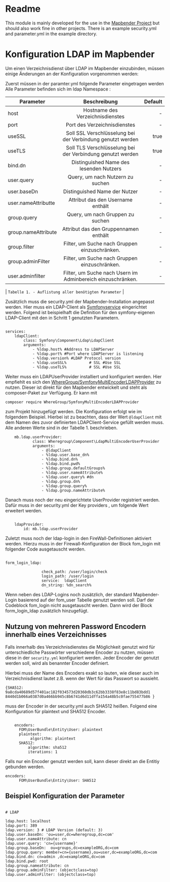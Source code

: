 # Readme

This module is mainly developed for the use in the [Mapbender Project](https://github.com/mapbender/mapbender-starter) but should also work fine in other projects.
There is an example security.yml and parameter.yml in the example directory.





# Konfiguration LDAP im Mapbender

Um einen Verzeichnisdienst über LDAP im Mapbender einzubinden, müssen einige Änderungen an der Konfiguration vorgenommen werden:


Zuerst  müssen in der paramter.yml folgende Parameter eingetragen werden
Alle Parameter befinden sich im ldap Namespace :

| Parameter        | Beschreibung           | Default  |
| ------------- |:-------------:| -----:|
| host      | Hostname des Verzeichnisdienstes | - |
| port    | Port des Verzeichnisdienstes     |   - |
| useSSL    | Soll SSL Verschlüsselung bei der Verbindung genutzt werden      |   true |
| useTLS    | Soll TLS Verschlüsselung bei der Verbindung genutzt werden      |   true |
| bind.dn | Distinguished Name des lesenden Nutzers      |    - |
| user.query |  Query, um nach Nutzern zu suchen |         - |
| user.baseDn | Distinguished Name der Nutzer    |    - |
| user.nameAttributte | Attribut das den Username enthält     |    - |
| group.query |   Query, um nach Gruppen zu suchen      |  -  |
| group.nameAttribute | Attribut das den Gruppennamen enthält     |    - |
| group.filter | Filter, um Suche nach Gruppen einzuschränken.   |    - |
| group.adminFilter | Filter, um Suche nach Gruppen einzuschränken.   |    - |
| user.adminfilter | Filter, um Suche nach Usern im Adminbereich einzuschränken.   |    - |

| `Tabelle 1. - Auflistung aller benötigten Parameter` |



Zusätzlich muss die security.yml der Mapbender-Installation angepasst werden. Hier muss ein LDAP-Client als [Symfonyservice](https://symfony.com/doc/2.8/service_container.html) eingerichtet werden. Folgend ist beispielhaft die Definition für den symfony-eigenen LDAP-Client mit den in Schritt 1 genutzten Parametern. 


``` 

services:
    ldapClient:
        class: Symfony\Component\Ldap\LdapClient
        arguments:
            - %ldap.host% #Address to LDAPServer
            - %ldap.port% #Port where LDAPServer is listening
            - %ldap.version% #LDAP Protocol version
            - %ldap.useSSL%          # SSL #Use SSL
            - %ldap.useTLS%          # SSL #Use SSL

``` 

Weiter muss ein LDAPUserProvider installiert und konfiguriert werden. Hier empfiehlt es sich den [WhereGroup/SymfonyMultiEncoderLDAPProvider](https://github.com/WhereGroup/SymfonyMultiEncoderLDAPProvider) zu nutzen. Dieser ist direkt für den Mapbender entwickelt und steht als composer-Paket zur Verfügung. Er kann mit

 `composer require WhereGroup/SymfonyMultiEncoderLDAPProvider` 

zum Projekt hinzugefügt werden.
Die Konfiguration erfolgt wie im folgendem Beispiel.  Hierbei ist zu beachten, dass der Wert `@ldapClient` mit dem Namen des zuvor definierten LDAPClient-Service gefüllt werden muss. Alle anderen Werte sind in der Tabelle 1. beschrieben.




``` 
    mb.ldap.userProvider:
            class: Wheregroup\Component\LdapMultiEncoderUserProvider
            arguments:
                - @ldapClient
                - %ldap.user.base_dn%
                - %ldap.bind.dn%
                - %ldap.bind.pwd%
                - %ldap.group.defaultGroups%
                - %ldap.user.nameAttribute%
                - %ldap.user.query% #dn
                - %ldap.group.dn%
                - %ldap.group.query%
                - %ldap.group.nameAttribute%
```

Danach  muss noch der neu eingerichtete UserProvider registriert werden. Dafür muss in der security.yml der Key providers , um folgende Wert erweitert werden.
```

    ldapProvider:
        id: mb.ldap.userProvider
```
Zuletzt muss noch der ldap-login in den FireWall-Definitionen aktiviert werden. Hierzu muss in der Firewall-Konfiguration der Block fom_login mit folgender Code ausgetauscht werden.

```

form_login_ldap:

                check_path: /user/login/check
                login_path: /user/login
                service:  ldapClient
                dn_string: %dn_search%

```
Wenn neben des LDAP-Logins noch zusätzlich, der standard Mapbender-Login basierend auf der fom_user Tabelle genutzt werden soll. Darf der Codeblock fom_login nicht ausgetauscht werden. Dann wird der Block  form_login_ldap zusätzlich hinzugefügt.


## Nutzung von mehreren Password Encodern innerhalb eines Verzeichnisses 

Falls innerhalb des Verzeichnisdienstes die Möglichkeit genutzt wird für unterschiedliche  Passwörter verschiedene Encoder zu nutzen, müssen diese in der `security.yml` konfiguriert werden. Jeder Encoder der genutzt werden soll, wird als benannter Encoder definiert.





Hierbei muss der Name des Encoders exakt so lauten, wie dieser auch im Verzeichnisdienst lautet z.B. wenn der Wert für das  Passwort so aussieht.

``` 
{SHA512: 9a8cda40689d57f401ac182f034573d20360db3c62bb3338f83e8c11bd83bdd1
8440d1b066a0387d0a466bb945c8b6741d6d11dffa154a48b5c0fae755477b86 }
```

muss der Encoder in der security.yml auch SHA512 heißen.
Folgend eine Konfiguration für plaintext und SHA512 Encoder.

```

    encoders:
      FOM\UserBundle\Entity\User: plaintext
      plaintext:
           algorithm: plaintext
      SHA512:
          algorithm: sha512
          iterations: 1
```

Falls  nur ein Encoder genutzt werden soll, kann dieser direkt an die Entitiy gebunden werden.

```
encoders:
      FOM\UserBundle\Entity\User: SHA512
```


## Beispiel Konfiguration der Parameter 
```

# LDAP

ldap.host: localhost
ldap.port: 389
ldap.version: 3 # LDAP Version (default: 3)
ldap.user.baseDn: 'ou=user,dc=wheregroup,dc=com'
ldap.user.nameAttribute: cn
ldap.user.query: 'cn={username}'
ldap.group.baseDn:  ou=groups,dc=exampleORG,dc=com
ldap.group.query: member=cn={username},ou=user,dc=exampleORG,dc=com
ldap.bind.dn: cn=admin ,dc=exampleORG,dc=com
ldap.bind.pwd: root
ldap.group.nameattribute: cn
ldap.group.adminFilter: (objectclass=top)
ldap.user.adminFilter: (objectclass=top)
```








